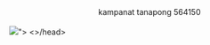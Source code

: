 <html>
<head>
<body>
<center>kampanat tanapong 564150</center><br>
<a href="<a href="http://www.mx7.com/view2/A4YpcggxzMzy8bQq" target="_blank"><img border="0" src="http://www.mx7.com/i/190/vzIZPt.jpg" /></a>"></a>
</body>
<>/head>
</html>

